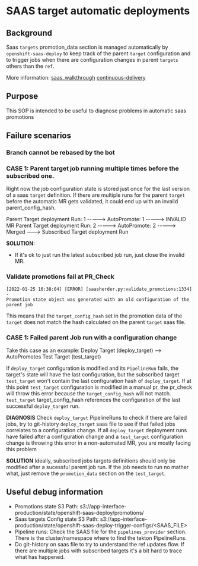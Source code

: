 # SAAS target automatic deployments

## Background
Saas `targets` promotion_data section is managed automatically by `openshift-saas-deploy` to keep track
of the parent `target` configuration and to trigger jobs when there are configuration changes in
parent `targets` others than the `ref`.

More information:
[saas_walkthrough](/docs/app-sre/saas-walkthrough.md#automated-promotions-with-configuration-changes)
[continuous-delivery](/docs/app-sre/continuous-delivery-in-app-interface-md)

## Purpose

This SOP is intended to be useful to diagnose problems in automatic saas promotions

## Failure scenarios

### Branch cannot be rebased by the bot

### CASE 1: Parent target job running multiple times before the subscribed one.
Right now the job configuration state is stored just once for the last version of a saas `target` definition.
If there are multiple runs for the parent `target` before the automatic MR gets validated, it could end up with an invalid parent_config_hash.

Parent Target deployment Run: 1 -----> AutoPromote: 1 -----> INVALID MR
Parent Target deployment Run: 2 -----> AutoPromote: 2 -----> Merged ---> Subscribed Target deployment Run

**SOLUTION:**
* If it's ok to just run the latest subscribed job run, just close the invalid MR.

### Validate promotions fail at PR_Check
```
[2022-01-25 16:38:04] [ERROR] [saasherder.py:validate_promotions:1334] -
Promotion state object was generated with an old configuration of the parent job
```

This means that the `target_config_hash` set in the promotion data of the `target` does not match the hash
calculated on the parent `target` saas file.

### CASE 1: Failed parent Job run with a configuration change
Take this case as an example:
Deploy Target (deploy_target) --> AutoPromotes Test Target (test_target)

If `deploy_target` configuration is modified and its `PipelineRun` fails, the target's state will have the last configuration, but the subscribed target `test_target` won't contain the last configuration hash of `deploy_target`.  If at this point `test_target` configuration is modified in a manual pr, the pr_check will throw this error because the `target_config_hash` will not match. `test_target` target_config_hash references the configuration of the last successful `deploy_target` run.

**DIAGNOSIS**
Check `deploy_target` PipelineRuns to check if there are failed jobs, try to git-history `deploy_target` saas file to see if that failed jobs correlates to a configuration change.
If all `deploy_target` deployment runs have failed after a configuration change and a `test_target` configuration change is throwing this error in a non-automated MR, you are mostly facing this problem

**SOLUTION**
Ideally, subscribed jobs targets definitions should only be modified after a sucessful parent job run. If the job needs to run no mather what,
just remove the `promotion_data` section on the `test_target`.

## Useful debug information

* Promotions state S3 Path: s3://app-interface-production/state/openshift-saas-deploy/promotions/<CHANNEL>
* Saas targets Config state  S3 Path: s3://app-interface-production/state/openshift-saas-deploy-trigger-configs/<SAAS_FILE>
* Pipeline runs: Check the SAAS file for the `pipelines_provider` section. There is the cluster/namespace where to find the tekton PipelineRuns.
* Do git-history on saas file to try to understand the ref updates flow. If there are multiple jobs with subscribed targets it's a bit hard to trace what has happened.
